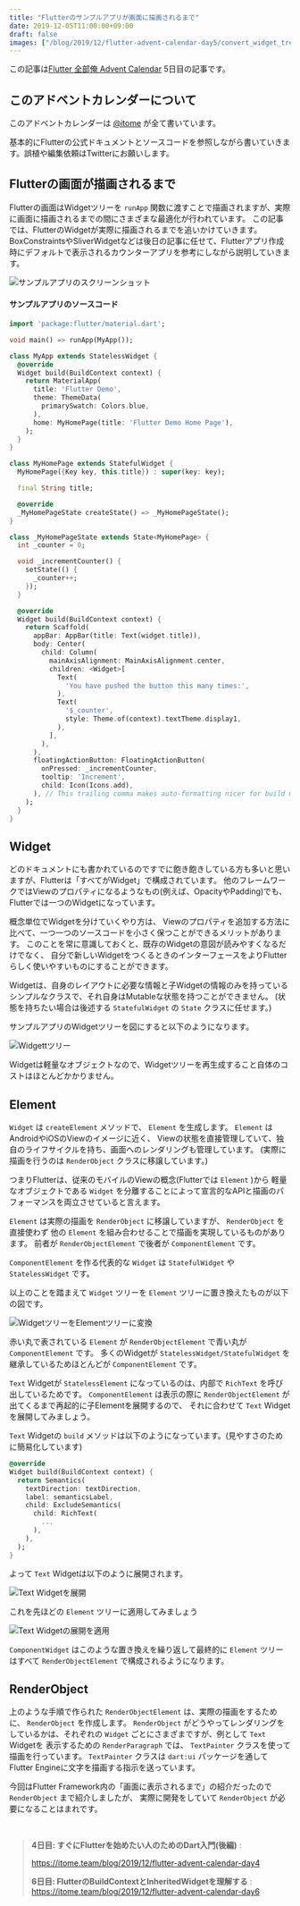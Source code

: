 ```yaml
---
title: "Flutterのサンプルアプリが画面に描画されるまで"
date: 2019-12-05T11:00:00+09:00
draft: false
images: ["/blog/2019/12/flutter-advent-calendar-day5/convert_widget_tree_to_element_tree.png"]
---
```


この記事は[Flutter 全部俺 Advent Calendar](https://adventar.org/calendars/4140) 5日目の記事です。

## このアドベントカレンダーについて
このアドベントカレンダーは [@itome](https://twitter.com/itometeam) が全て書いています。

基本的にFlutterの公式ドキュメントとソースコードを参照しながら書いていきます。誤植や編集依頼はTwitterにお願いします。

## Flutterの画面が描画されるまで
Flutterの画面はWidgetツリーを `runApp` 関数に渡すことで描画されますが、実際に画面に描画されるまでの間にさまざまな最適化が行われています。
この記事では、FlutterのWidgetが実際に描画されるまでを追いかけていきます。
BoxConstraintsやSliverWidgetなどは後日の記事に任せて、Flutterアプリ作成時にデフォルトで表示されるカウンターアプリを参考にしながら説明していきます。

![サンプルアプリのスクリーンショット](./sample_app_screenshot.png)

#### サンプルアプリのソースコード

```dart
import 'package:flutter/material.dart';

void main() => runApp(MyApp());

class MyApp extends StatelessWidget {
  @override
  Widget build(BuildContext context) {
    return MaterialApp(
      title: 'Flutter Demo',
      theme: ThemeData(
        primarySwatch: Colors.blue,
      ),
      home: MyHomePage(title: 'Flutter Demo Home Page'),
    );
  }
}

class MyHomePage extends StatefulWidget {
  MyHomePage({Key key, this.title}) : super(key: key);

  final String title;

  @override
  _MyHomePageState createState() => _MyHomePageState();
}

class _MyHomePageState extends State<MyHomePage> {
  int _counter = 0;

  void _incrementCounter() {
    setState(() {
      _counter++;
    });
  }

  @override
  Widget build(BuildContext context) {
    return Scaffold(
      appBar: AppBar(title: Text(widget.title)),
      body: Center(
        child: Column(
          mainAxisAlignment: MainAxisAlignment.center,
          children: <Widget>[
            Text(
              'You have pushed the button this many times:',
            ),
            Text(
              '$_counter',
              style: Theme.of(context).textTheme.display1,
            ),
          ],
        ),
      ),
      floatingActionButton: FloatingActionButton(
        onPressed: _incrementCounter,
        tooltip: 'Increment',
        child: Icon(Icons.add),
      ), // This trailing comma makes auto-formatting nicer for build methods.
    );
  }
}
```

## Widget
どのドキュメントにも書かれているのですでに飽き飽きしている方も多いと思いますが、Flutterは「すべてがWidget」で構成されています。
他のフレームワークではViewのプロパティになるようなもの(例えば、OpacityやPadding)でも、Flutterでは一つのWidgetになっています。

概念単位でWidgetを分けていくやり方は、
Viewのプロパティを追加する方法に比べて、一つ一つのソースコードを小さく保つことができるメリットがあります。
このことを常に意識しておくと、既存のWidgetの意図が読みやすくなるだけでなく、
自分で新しいWidgetをつくるときのインターフェースをよりFlutterらしく使いやすいものにすることができます。

Widgetは、自身のレイアウトに必要な情報と子Widgetの情報のみを持っているシンプルなクラスで、それ自身はMutableな状態を持つことができません。
(状態を持ちたい場合は後述する `StatefulWidget` の `State` クラスに任せます。)

サンプルアプリのWidgetツリーを図にすると以下のようになります。

![Widgettツリー](./widget_tree.png)

Widgetは軽量なオブジェクトなので、Widgetツリーを再生成すること自体のコストはほとんどかかりません。

## Element
`Widget` は `createElement` メソッドで、 `Element` を生成します。 `Element` はAndroidやiOSのViewのイメージに近く、
Viewの状態を直接管理していて、独自のライフサイクルを持ち、画面へのレンダリングも管理しています。
(実際に描画を行うのは `RenderObject` クラスに移譲しています。)

つまりFlutterは、従来のモバイルのViewの概念(Flutterでは `Element` )から
軽量なオブジェクトである `Widget` を分離することによって宣言的なAPIと描画のパフォーマンスを両立させていると言えます。

`Element` は実際の描画を `RenderObject` に移譲していますが、 `RenderObject` を直接使わず
他の `Element` を組み合わせることで描画を実現しているものがあります。
前者が `RenderObjectElement` で後者が `ComponentElement` です。

`ComponentElement` を作る代表的な `Widget` は `StatefulWidget` や `StatelessWidget` です。

以上のことを踏まえて `Widget` ツリーを `Element` ツリーに置き換えたものが以下の図です。

![WidgetツリーをElementツリーに変換](./convert_widget_tree_to_element_tree.png)

赤い丸で表されている `Element` が `RenderObjectElement` で青い丸が `ComponentElement` です。
多くのWidgetが `StatelessWidget/StatefulWidget` を継承しているためほとんどが `ComponentElement` です。

`Text` Widgetが `StatelessElement` になっているのは、内部で `RichText` を呼び出しているためです。
`ComponentElement` は表示の際に `RenderObjectElement` が出てくるまで再起的に子Elementを展開するので、
それに合わせて `Text` Widgetを展開してみましょう。 

`Text` Widgetの `build` メソッドは以下のようになっています。(見やすさのために簡易化しています)

```dart
@override
Widget build(BuildContext context) {
  return Semantics(
    textDirection: textDirection,
    label: semanticsLabel,
    child: ExcludeSemantics(
      child: RichText(
        ...
      ),
    ),
  );
}
```

よって `Text` Widgetは以下のように展開されます。

![Text Widgetを展開](./convert_text_widget.png)

これを先ほどの `Element` ツリーに適用してみましょう 

![Text Widgetの展開を適用](./convert_text_widget_in_element_tree.png)

`ComponentWidget` はこのような置き換えを繰り返して最終的に `Element` ツリーはすべて `RenderObjectElement` 
で構成されるようになります。

## RenderObject
上のような手順で作られた `RenderObjectElement` は、実際の描画をするために、 `RenderObject` を作成します。
`RenderObject` がどうやってレンダリングをしているかは、それぞれの `Widget` ごとにさまざまですが、例として `Text` Widgetを
表示するための `RenderParagraph` では、 `TextPainter` クラスを使って描画を行っています。 `TextPainter` クラスは
`dart:ui` パッケージを通してFlutter Engineに文字を描画する指示を送っています。

今回はFlutter Framework内の「画面に表示されるまで」の紹介だったので `RenderObject` まで紹介しましたが、
実際に開発をしていて `RenderObject` が必要になることはまれです。

<br>

> **4日目: すぐにFlutterを始めたい人のためのDart入門(後編)** :
>
> https://itome.team/blog/2019/12/flutter-advent-calendar-day4
>
> **6日目: FlutterのBuildContextとInheritedWidgetを理解する** :
> https://itome.team/blog/2019/12/flutter-advent-calendar-day6
